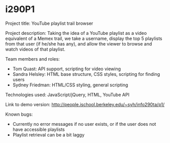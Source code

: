 i290P1
======
Project title: YouTube playlist trail browser

Project description: Taking the idea of a YouTube playlist as a video equivalent of a Memex trail, we take a username, display the top 5 playlists from that user (if he/she has any), and allow the viewer to browse and watch videos of that playlist.

Team members and roles:
 - Tom Quast: API support, scripting for video viewing
 - Sandra Helsley: HTML base structure, CSS styles, scripting for finding users
 - Sydney Friedman: HTML/CSS styling, general scripting

Technologies used: JavaScript/jQuery, HTML, YouTube API

Link to demo version: http://people.ischool.berkeley.edu/~syh/info290ta/p1/

Known bugs:
 - Currently no error messages if no user exists, or if the user does not have accessible playlists
 - Playlist retrieval can be a bit laggy